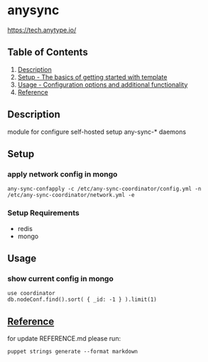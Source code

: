 # anysync
https://tech.anytype.io/

## Table of Contents

1. [Description](#description)
1. [Setup - The basics of getting started with template](#setup)
1. [Usage - Configuration options and additional functionality](#usage)
1. [Reference](#reference)

## Description
module for configure self-hosted setup any-sync-* daemons

## Setup
### apply network config in mongo
```
any-sync-confapply -c /etc/any-sync-coordinator/config.yml -n /etc/any-sync-coordinator/network.yml -e
```

### Setup Requirements
* redis
* mongo

## Usage
### show current config in mongo
```
use coordinator
db.nodeConf.find().sort( { _id: -1 } ).limit(1)
```

## [Reference](REFERENCE.md)
for update REFERENCE.md please run:
```
puppet strings generate --format markdown
```
